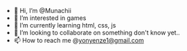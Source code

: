 - 👋 Hi, I’m @Munachii
- 👀 I’m interested in games
- 🌱 I’m currently learning html, css, js
- 💞️ I’m looking to collaborate on something don't know yet..
- 📫 How to reach me @yonyenze1@gmail.com

<!---
Munachii/Munachii is a ✨ special ✨ repository because its `README.md` (this file) appears on your GitHub profile.
You can click the Preview link to take a look at your changes.
--->
